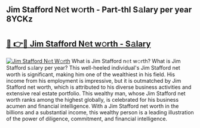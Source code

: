 ## Jim Stafford N𝚎t w𝚘rth - Part-thl S𝚊lary per year 8YCKz

# <h2><a href="http://gc0f61.nevu.top/?p=Jim+Stafford">🔗 👉🔴 Jim Stafford N𝚎t w𝚘rth - S𝚊lary</a></h2>

[![Jim Stafford N𝚎t W𝚘rth](https://i.imgur.com/Oavwk0R.jpeg)](http://gc0f61.nevu.top/?p=Jim+Stafford)
What is Jim Stafford n𝚎t w𝚘rth? What is Jim Stafford s𝚊lary per year?
This well-heeled individual's Jim Stafford net worth is significant, making him one of the wealthiest in his field. His income from his employment is impressive, but it is outmatched by Jim Stafford net worth, which is attributed to his diverse business activities and extensive real estate portfolio. This wealthy man, whose Jim Stafford net worth ranks among the highest globally, is celebrated for his business acumen and financial intelligence. With a Jim Stafford net worth in the billions and a substantial income, this wealthy person is a leading illustration of the power of diligence, commitment, and financial intelligence.
